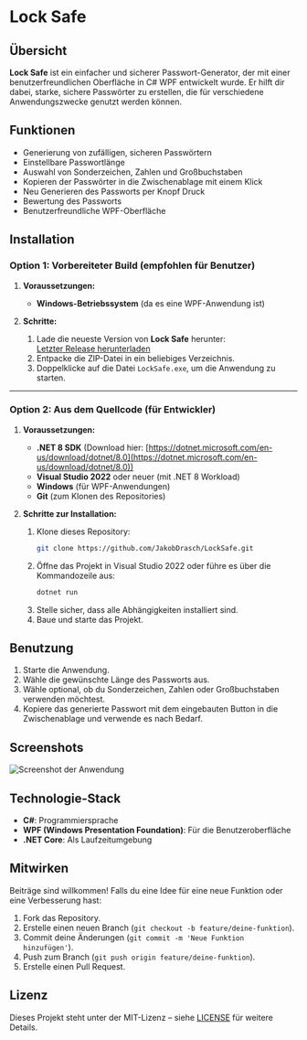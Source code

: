 # Lock Safe

## Übersicht

**Lock Safe** ist ein einfacher und sicherer Passwort-Generator, der mit einer benutzerfreundlichen Oberfläche in C# WPF entwickelt wurde. Er hilft dir dabei, starke, sichere Passwörter zu erstellen, die für verschiedene Anwendungszwecke genutzt werden können.

## Funktionen

- Generierung von zufälligen, sicheren Passwörtern
- Einstellbare Passwortlänge
- Auswahl von Sonderzeichen, Zahlen und Großbuchstaben
- Kopieren der Passwörter in die Zwischenablage mit einem Klick
- Neu Generieren des Passworts per Knopf Druck
- Bewertung des Passworts
- Benutzerfreundliche WPF-Oberfläche

## Installation

### Option 1: Vorbereiteter Build (empfohlen für Benutzer)

1. **Voraussetzungen:**
   - **Windows-Betriebssystem** (da es eine WPF-Anwendung ist)

2. **Schritte:**
   1. Lade die neueste Version von **Lock Safe** herunter:  
      [Letzter Release herunterladen](https://github.com/JakobDrasch/LockSafe/releases/latest)
   2. Entpacke die ZIP-Datei in ein beliebiges Verzeichnis.
   3. Doppelklicke auf die Datei `LockSafe.exe`, um die Anwendung zu starten.

---

### Option 2: Aus dem Quellcode (für Entwickler)

1. **Voraussetzungen:**
   - **.NET 8 SDK** (Download hier: [https://dotnet.microsoft.com/en-us/download/dotnet/8.0](https://dotnet.microsoft.com/en-us/download/dotnet/8.0))
   - **Visual Studio 2022** oder neuer (mit .NET 8 Workload)
   - **Windows** (für WPF-Anwendungen)
   - **Git** (zum Klonen des Repositories)

2. **Schritte zur Installation:**
   1. Klone dieses Repository:  
      ```bash
      git clone https://github.com/JakobDrasch/LockSafe.git
      ```
   2. Öffne das Projekt in Visual Studio 2022 oder führe es über die Kommandozeile aus:
      ```bash
      dotnet run
      ```
   3. Stelle sicher, dass alle Abhängigkeiten installiert sind.
   4. Baue und starte das Projekt.

## Benutzung

1. Starte die Anwendung.
2. Wähle die gewünschte Länge des Passworts aus.
3. Wähle optional, ob du Sonderzeichen, Zahlen oder Großbuchstaben verwenden möchtest.
5. Kopiere das generierte Passwort mit dem eingebauten Button in die Zwischenablage und verwende es nach Bedarf.

## Screenshots

![Screenshot der Anwendung](link-zu-deinem-screenshot)

## Technologie-Stack

- **C#**: Programmiersprache
- **WPF (Windows Presentation Foundation)**: Für die Benutzeroberfläche
- **.NET Core**: Als Laufzeitumgebung

## Mitwirken

Beiträge sind willkommen! Falls du eine Idee für eine neue Funktion oder eine Verbesserung hast:
1. Fork das Repository.
2. Erstelle einen neuen Branch (`git checkout -b feature/deine-funktion`).
3. Commit deine Änderungen (`git commit -m 'Neue Funktion hinzufügen'`).
4. Push zum Branch (`git push origin feature/deine-funktion`).
5. Erstelle einen Pull Request.

## Lizenz

Dieses Projekt steht unter der MIT-Lizenz – siehe [LICENSE](LICENSE) für weitere Details.
